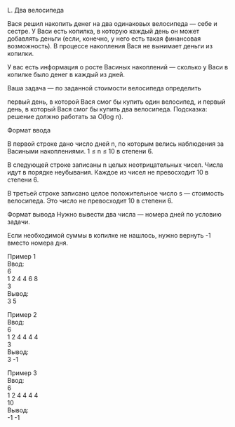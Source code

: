 L. Два велосипеда

Вася решил накопить денег на два одинаковых велосипеда — себе и сестре. У Васи есть копилка, в которую каждый день он может добавлять деньги (если, конечно, у него есть такая финансовая возможность). В процессе накопления Вася не вынимает деньги из копилки.

У вас есть информация о росте Васиных накоплений — сколько у Васи в копилке было денег в каждый из дней.

Ваша задача — по заданной стоимости велосипеда определить

первый день, в которой Вася смог бы купить один велосипед,
и первый день, в который Вася смог бы купить два велосипеда.
Подсказка: решение должно работать за O(log n).

Формат ввода

В первой строке дано число дней n, по которым велись наблюдения за Васиными накоплениями. 1 ≤ n ≤ 10 в степени 6.

В следующей строке записаны n целых неотрицательных чисел. Числа идут в порядке неубывания. Каждое из чисел не превосходит 10 в степени 6.

В третьей строке записано целое положительное число s — стоимость велосипеда. Это число не превосходит 10 в степени 6.

Формат вывода
Нужно вывести два числа — номера дней по условию задачи.

Если необходимой суммы в копилке не нашлось, нужно вернуть -1 вместо номера дня.

Пример 1<br>
Ввод:<br>
6<br>
1 2 4 4 6 8<br>
3<br>
Вывод:<br>
3 5<br>

Пример 2<br>
Ввод:<br>
6<br>
1 2 4 4 4 4<br>
3<br>
Вывод:<br>
3 -1<br>

Пример 3<br>
Ввод:<br>
6<br>
1 2 4 4 4 4<br>
10<br>
Вывод:<br>
-1 -1<br>
